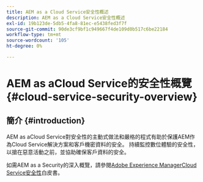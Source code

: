 ```yaml
---
title: AEM as a Cloud Service安全性概述
description: AEM as a Cloud Service安全性概述
exl-id: 19b123de-5db5-4fa8-81ec-e5438fed3f7f
source-git-commit: 90de3cf9bf1c949667f4de109d0b517c6be22184
workflow-type: tm+mt
source-wordcount: '105'
ht-degree: 0%

---
```


# AEM as aCloud Service的安全性概覽{#cloud-service-security-overview}

## 簡介 {#introduction}

AEM as aCloud Service對安全性的主動式做法和嚴格的程式有助於保護AEM作為Cloud Service解決方案和客戶機密資料的安全。 持續監控數位體驗的安全性，以搶在惡意活動之前，並協助確保客戶資料的安全。

如需AEM as a Security的深入概覽，請參閱[Adobe Experience ManagerCloud Service安全性](https://www.adobe.com/content/dam/cc/en/security/pdfs/AEMCloudService_Security_Overview.pdf)白皮書。
